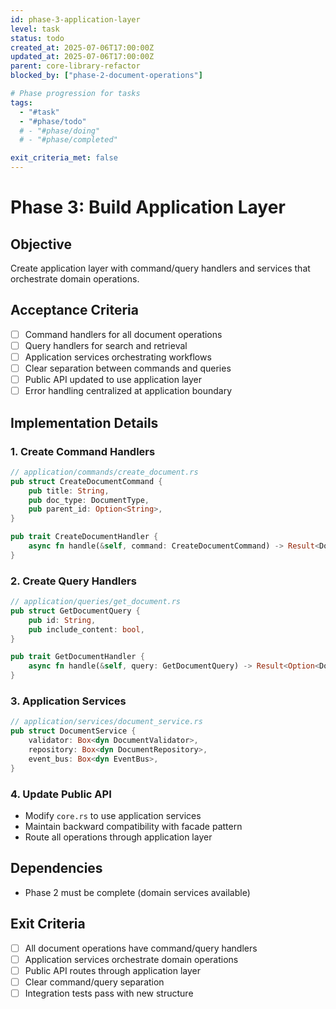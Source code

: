 ```yaml
---
id: phase-3-application-layer
level: task
status: todo
created_at: 2025-07-06T17:00:00Z
updated_at: 2025-07-06T17:00:00Z
parent: core-library-refactor
blocked_by: ["phase-2-document-operations"]

# Phase progression for tasks
tags:
  - "#task"
  - "#phase/todo"
  # - "#phase/doing"
  # - "#phase/completed"

exit_criteria_met: false
---
```


# Phase 3: Build Application Layer

## Objective

Create application layer with command/query handlers and services that orchestrate domain operations.

## Acceptance Criteria

- [ ] Command handlers for all document operations
- [ ] Query handlers for search and retrieval
- [ ] Application services orchestrating workflows
- [ ] Clear separation between commands and queries
- [ ] Public API updated to use application layer
- [ ] Error handling centralized at application boundary

## Implementation Details

### 1. Create Command Handlers
```rust
// application/commands/create_document.rs
pub struct CreateDocumentCommand {
    pub title: String,
    pub doc_type: DocumentType,
    pub parent_id: Option<String>,
}

pub trait CreateDocumentHandler {
    async fn handle(&self, command: CreateDocumentCommand) -> Result<Document>;
}
```

### 2. Create Query Handlers
```rust
// application/queries/get_document.rs
pub struct GetDocumentQuery {
    pub id: String,
    pub include_content: bool,
}

pub trait GetDocumentHandler {
    async fn handle(&self, query: GetDocumentQuery) -> Result<Option<Document>>;
}
```

### 3. Application Services
```rust
// application/services/document_service.rs
pub struct DocumentService {
    validator: Box<dyn DocumentValidator>,
    repository: Box<dyn DocumentRepository>,
    event_bus: Box<dyn EventBus>,
}
```

### 4. Update Public API
- Modify `core.rs` to use application services
- Maintain backward compatibility with facade pattern
- Route all operations through application layer

## Dependencies

- Phase 2 must be complete (domain services available)

## Exit Criteria

- [ ] All document operations have command/query handlers
- [ ] Application services orchestrate domain operations
- [ ] Public API routes through application layer
- [ ] Clear command/query separation
- [ ] Integration tests pass with new structure